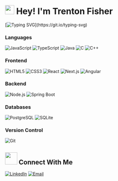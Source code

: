 <h1>
  <img src="https://emojis.slackmojis.com/emojis/images/1531849430/4246/blob-sunglasses.gif?1531849430" width="30"/>
  Hey! I'm Trenton Fisher
</h1>

[![Typing SVG](https://readme-typing-svg.demolab.com?font=Fira+Code&pause=1000&color=bc3f7a&multiline=true&width=435&height=60&lines=Full+Stack+Software+Engineer.)](https://git.io/typing-svg)

<!-- Languages -->
### Languages
![JavaScript](https://img.shields.io/badge/Code-javascript-informational?style=flat&logo=javascript&logoColor=white&color=bc3f7a) 
![TypeScript](https://img.shields.io/badge/Code-typescript-informational?style=flat&logo=typescript&logoColor=white&color=bc3f7a) 
![Java](https://img.shields.io/badge/Code-java-informational?style=flat&logo=java&logoColor=white&color=bc3f7a) 
![C](https://img.shields.io/badge/Code-c-informational?style=flat&logo=c&logoColor=white&color=bc3f7a) 
![C++](https://img.shields.io/badge/Code-c%2B%2B-informational?style=flat&logo=c%2B%2B&logoColor=white&color=bc3f7a)

<!-- Frontend Technologies -->
### Frontend
![HTML5](https://img.shields.io/badge/Code-html5-informational?style=flat&logo=html5&logoColor=white&color=bc3f7a) 
![CSS3](https://img.shields.io/badge/Code-css3-informational?style=flat&logo=css3&logoColor=white&color=bc3f7a) 
![React](https://img.shields.io/badge/Tools-React-informational?style=flat&logo=react&logoColor=white&color=bc3f7a) 
![Next.js](https://img.shields.io/badge/Tools-Next.js-informational?style=flat&logo=next.js&logoColor=white&color=bc3f7a) 
![Angular](https://img.shields.io/badge/Tools-Angular-informational?style=flat&logo=angular&logoColor=white&color=bc3f7a) 

<!-- Backend Technologies -->
### Backend
![Node.js](https://img.shields.io/badge/Tools-Node.js-informational?style=flat&logo=node.js&logoColor=white&color=bc3f7a) 
![Spring Boot](https://img.shields.io/badge/Tools-Spring%20Boot-informational?style=flat&logo=spring&logoColor=white&color=bc3f7a) 

<!-- Databases -->
### Databases
![PostgreSQL](https://img.shields.io/badge/Tools-PostgreSQL-informational?style=flat&logo=postgresql&logoColor=white&color=bc3f7a) 
![SQLite](https://img.shields.io/badge/Tools-SQLite-informational?style=flat&logo=sqlite&logoColor=white&color=bc3f7a) 

<!-- Version Control -->
### Version Control
![Git](https://img.shields.io/badge/Tools-Git-informational?style=flat&logo=github&logoColor=white&color=bc3f7a)


## <img height="40" src="https://raw.githubusercontent.com/innng/innng/master/assets/kyubey.gif"/> Connect With Me

<!-- Contacts -->
[![LinkedIn](https://img.shields.io/badge/LinkedIn-005582?style=flat&logo=linkedin&logoColor=white&color=005582)](https://www.linkedin.com/in/trentonfisher)
[![Email](https://img.shields.io/badge/Email-A41E27?style=flat&logo=gmail&logoColor=white&color=A41E27)](mailto:trenton0fisher@gmail.com)
